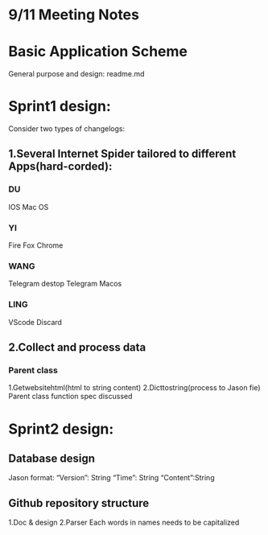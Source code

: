 # 9/11 Meeting Notes
# Basic Application Scheme 
General purpose and design: readme.md
# Sprint1 design:
Consider two types of changelogs:
## 1.Several Internet Spider tailored to different Apps(hard-corded):
### DU
IOS 
Mac OS 
### YI
Fire Fox 
Chrome 
### WANG
Telegram destop 
Telegram Macos 
### LING
VScode 
Discard 
## 2.Collect and process data
### Parent class
1.Getwebsitehtml(html to string content) 
2.Dicttostring(process to Jason fie) 
Parent class function spec discussed 
# Sprint2 design:
## Database design
Jason format: 
“Version”: String 
“Time”: String 
“Content”:String 
## Github repository structure
1.Doc & design 
2.Parser 
Each words in names needs to be capitalized 
